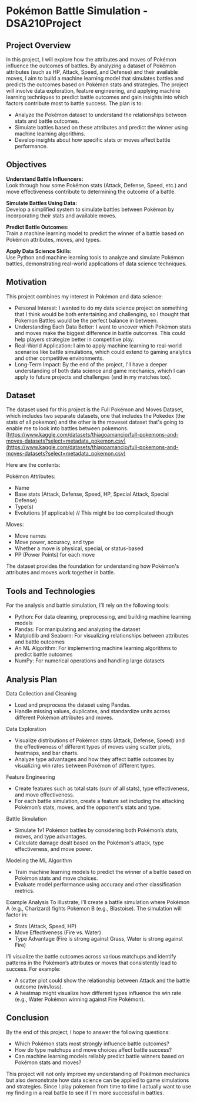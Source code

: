# Pokémon Battle Simulation - DSA210Project

## Project Overview
In this project, I will explore how the attributes and moves of Pokémon influence the outcomes of battles. By analyzing a dataset of Pokémon attributes (such as HP, Attack, Speed, and Defense) and their available moves, I aim to build a machine learning model that simulates battles and predicts the outcomes based on Pokémon stats and strategies. The project will involve data exploration, feature engineering, and applying machine learning techniques to predict battle outcomes and gain insights into which factors contribute most to battle success. The plan is to:

- Analyze the Pokémon dataset to understand the relationships between stats and battle outcomes.
- Simulate battles based on these attributes and predict the winner using machine learning algorithms.
- Develop insights about how specific stats or moves affect battle performance.

## Objectives
**Understand Battle Influencers:**  
Look through how some Pokémon stats (Attack, Defense, Speed, etc.) and move effectiveness contribute to determining the outcome of a battle.

**Simulate Battles Using Data:**  
Develop a simplified system to simulate battles between Pokémon by incorporating their stats and available moves.

**Predict Battle Outcomes:**  
Train a machine learning model to predict the winner of a battle based on Pokémon attributes, moves, and types.

**Apply Data Science Skills:**  
Use Python and machine learning tools to analyze and simulate Pokémon battles, demonstrating real-world applications of data science techniques.

## Motivation
This project combines my interest in Pokémon and data science:

- Personal Interest: I wanted to do my data science project on something that I think would be both entertaining and challenging, so I thought that Pokemon Battles would be the perfect balance in between.
- Understanding Each Data Better: I want to uncover which Pokémon stats and moves make the biggest difference in battle outcomes. This could help players strategize better in competitive play.
- Real-World Application: I aim to apply machine learning to real-world scenarios like battle simulations, which could extend to gaming analytics and other competitive environments.
- Long-Term Impact: By the end of the project, I'll have a deeper understanding of both data science and game mechanics, which I can apply to future projects and challenges (and in my matches too).

## Dataset
The dataset used for this project is the Full Pokémon and Moves Dataset, which includes two separate datasets, one that includes the Pokedex (the stats of all pokemon) and the other is the moveset dataset that's going to enable me to look into battles between pokemons.  
[https://www.kaggle.com/datasets/thiagoamancio/full-pokemons-and-moves-datasets?select=metadata_pokemon.csv](https://www.kaggle.com/datasets/thiagoamancio/full-pokemons-and-moves-datasets?select=metadata_pokemon.csv)

Here are the contents:

Pokémon Attributes:
- Name
- Base stats (Attack, Defense, Speed, HP, Special Attack, Special Defense)
- Type(s)
- Evolutions (if applicable) // This might be too complicated though

Moves:
- Move names
- Move power, accuracy, and type
- Whether a move is physical, special, or status-based
- PP (Power Points) for each move

The dataset provides the foundation for understanding how Pokémon's attributes and moves work together in battle.

## Tools and Technologies
For the analysis and battle simulation, I’ll rely on the following tools:

- Python: For data cleaning, preprocessing, and building machine learning models
- Pandas: For manipulating and analyzing the dataset
- Matplotlib and Seaborn: For visualizing relationships between attributes and battle outcomes
- An ML Algorithm: For implementing machine learning algorithms to predict battle outcomes
- NumPy: For numerical operations and handling large datasets

## Analysis Plan
Data Collection and Cleaning
- Load and preprocess the dataset using Pandas.
- Handle missing values, duplicates, and standardize units across different Pokémon attributes and moves.

Data Exploration
- Visualize distributions of Pokémon stats (Attack, Defense, Speed) and the effectiveness of different types of moves using scatter plots, heatmaps, and bar charts.
- Analyze type advantages and how they affect battle outcomes by visualizing win rates between Pokémon of different types.

Feature Engineering
- Create features such as total stats (sum of all stats), type effectiveness, and move effectiveness.
- For each battle simulation, create a feature set including the attacking Pokémon’s stats, moves, and the opponent's stats and type.

Battle Simulation
- Simulate 1v1 Pokémon battles by considering both Pokémon’s stats, moves, and type advantages.
- Calculate damage dealt based on the Pokémon's attack, type effectiveness, and move power.

Modeling the ML Algorithm
- Train machine learning models to predict the winner of a battle based on Pokémon stats and move choices.
- Evaluate model performance using accuracy and other classification metrics.

Example Analysis
To illustrate, I’ll create a battle simulation where Pokémon A (e.g., Charizard) fights Pokémon B (e.g., Blastoise). The simulation will factor in:
- Stats (Attack, Speed, HP)
- Move Effectiveness (Fire vs. Water)
- Type Advantage (Fire is strong against Grass, Water is strong against Fire)

I’ll visualize the battle outcomes across various matchups and identify patterns in the Pokémon’s attributes or moves that consistently lead to success. For example:
- A scatter plot could show the relationship between Attack and the battle outcome (win/loss).
- A heatmap might visualize how different types influence the win rate (e.g., Water Pokémon winning against Fire Pokémon).

## Conclusion
By the end of this project, I hope to answer the following questions:
- Which Pokémon stats most strongly influence battle outcomes?
- How do type matchups and move choices affect battle success?
- Can machine learning models reliably predict battle winners based on Pokémon stats and moves?

This project will not only improve my understanding of Pokémon mechanics but also demonstrate how data science can be applied to game simulations and strategies. Since I play pokemon from time to time I actually want to use my finding in a real battle to see if I'm more successful in battles.
